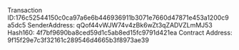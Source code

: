 Transaction ID:176c52544150c0ca97a6e6b446936911b3071e7660d47871e453a1200c9a5dc5
SenderAddress: qQof44vWJW74v4zBk6wZt3qZADVZLmMJ53
Hash160: 4f7bf9690ba8ced59d1c5ab8ed15fc9791d421ea
Contract Address: 9f15f29e7c3f32161c289546d4665b3f8973ae39